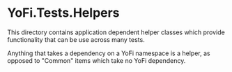 # YoFi.Tests.Helpers

This directory contains application dependent helper classes which provide
functionality that can be use across many tests.

Anything that takes a dependency on a YoFi namespace is a helper, as opposed to "Common" items which take no YoFi dependency.
